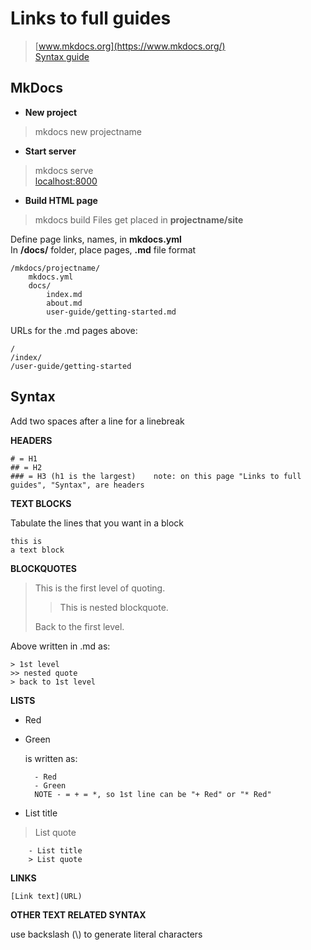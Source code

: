 # Links to full guides
> [www.mkdocs.org](https://www.mkdocs.org/)  
> [Syntax guide](https://daringfireball.net/projects/markdown/basics)


## MkDocs

- __New project__
> mkdocs new projectname
- __Start server__
> mkdocs serve  
> [localhost:8000](http://localhost:8000)
- __Build HTML page__
> mkdocs build
> Files get placed in __projectname/site__

Define page links, names, in __mkdocs.yml__  
In __/docs/__ folder, place pages, __.md__ file format

	/mkdocs/projectname/		
		mkdocs.yml		
		docs/			
			index.md			
			about.md
			user-guide/getting-started.md		
	
URLs for the .md pages above:  

	/	
	/index/
	/user-guide/getting-started
	
		
## Syntax
Add two spaces after a line for a linebreak  

__HEADERS__

	# = H1
	## = H2
	### = H3 (h1 is the largest)	note: on this page "Links to full guides", "Syntax", are headers 

__TEXT BLOCKS__

Tabulate the lines that you want in a block

	this is
	a text block

__BLOCKQUOTES__
> This is the first level of quoting.
>
> > This is nested blockquote.
>
> Back to the first level.

Above written in .md as:

	> 1st level   
	>> nested quote  
	> back to 1st level

__LISTS__

- Red
- Green

	is written as:

		- Red
		- Green
		NOTE - = + = *, so 1st line can be "+ Red" or "* Red"

- List title
> List quote

		- List title
		> List quote


__LINKS__

	[Link text](URL)

__OTHER TEXT RELATED SYNTAX__  

use backslash (\\) to generate literal characters










